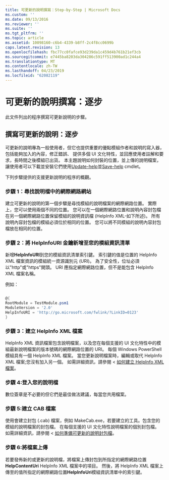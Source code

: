 ```yaml
---
title: 可更新的說明撰寫：Step-by-Step | Microsoft Docs
ms.custom: ''
ms.date: 09/13/2016
ms.reviewer: ''
ms.suite: ''
ms.tgt_pltfrm: ''
ms.topic: article
ms.assetid: 10098160-c6b4-4339-b8ff-2c4f8cc0699b
caps.latest.revision: 13
ms.openlocfilehash: fbc77cc0fafce93d239da1c459d4b761b21ef3cb
ms.sourcegitcommit: e7445ba8203da304286c591ff513900ad1c244a4
ms.translationtype: MT
ms.contentlocale: zh-TW
ms.lasthandoff: 04/23/2019
ms.locfileid: "62082119"
---
```

# <a name="updatable-help-authoring-step-by-step"></a>可更新的說明撰寫：逐步

此文件列出的程序撰寫可更新說明的步驟。

## <a name="authoring-updatable-help-step-by-step"></a>撰寫可更新的說明：逐步

可更新的說明專為一般使用者，但它也提供重要的優點模組作者和說明的寫入器，包括能夠加入的內容，修正錯誤、 提供多個 UI 文化特性，並回應使用者註解和要求，長時間之後模組已出貨。 本主題說明如何封裝的位置，並上傳的說明檔案，讓使用者可以下載並安裝它們使用[Update-help](/powershell/module/Microsoft.PowerShell.Core/Update-Help)並[Save-help](/powershell/module/Microsoft.PowerShell.Core/Save-Help) cmdlet。

下列步驟提供的支援更新說明的程序的概觀。

### <a name="step-1-find-an-internet-site-for-your-help-files"></a>步驟 1：尋找說明檔中的網際網路網站

建立可更新的說明的第一個步驟是尋找模組的說明檔案的網際網路位置。 實際上，您可以使用兩個不同的位置。 您可以在一個網際網路位置和說明內容封包檔在另一個網際網路位置保留模組的說明資訊檔 (HelpInfo XML-如下所述)。 所有說明內容封包檔的模組必須位於相同的位置。 您可以將不同模組的說明內容封包檔放在相同的位置。

### <a name="step-2-add-a-helpinfouri-key-to-your-module-manifest"></a>步驟 2：將 HelpInfoURI 金鑰新增至您的模組資訊清單

新增**HelpInfoURI**到您的模組資訊清單索引鍵。 索引鍵的值是位置的 HelpInfo XML 檔案資訊的模組統一資源識別元 (URI)。 為了安全性，位址必須以"http"或"https"開頭。 URI 應指定網際網路位置，但不是能包含 HelpInfo XML 檔案名稱。

例如：

```powershell

@{
RootModule = TestModule.psm1
ModuleVersion = '2.0'
HelpInfoURI = 'http://go.microsoft.com/fwlink/?LinkID=0123'
}
```

### <a name="step-3-create-a-helpinfo-xml-file"></a>步驟 3：建立 HelpInfo XML 檔案

HelpInfo XML 資訊檔案包含說明檔案，以及您在每個支援的 UI 文化特性中的模組最新說明檔案的版本號碼的網際網路位置的 URI。 每個 Windows PowerShell 模組具有一個 HelpInfo XML 檔案。 當您更新說明檔案時，編輯或取代 HelpInfo XML 檔案;您沒有加入另一個。 如需詳細資訊，請參閱 <<c0> [ 如何建立 HelpInfo XML 檔案](./how-to-create-a-helpinfo-xml-file.md)。

### <a name="step-4-sign-your-help-files"></a>步驟 4:登入您的說明檔

數位簽章是不必要的但它們是最佳做法建議，每當您共用檔案。

### <a name="step-5-create-cab-files"></a>步驟 5:建立 CAB 檔案

使用會建立封包 (.cab) 檔案，例如 MakeCab.exe，若要建立的工具。包含您的模組的說明檔案的封包檔。 在每個支援的 UI 文化特性說明檔案的個別封包檔。 如需詳細資訊，請參閱 <<c0> [ 如何準備可更新的說明封包檔](./how-to-prepare-updatable-help-cab-files.md)。

### <a name="step-6-upload-your-files"></a>步驟 6:將檔案上傳

若要發佈新的或更新的說明檔，將檔案上傳封包到所指定的網際網路位置**HelpContentUri** HelpInfo XML 檔案中的項目。 然後，將 HelpInfo XML 檔案上傳至的值所指定的網際網路位置**HelpInfoUri**模組資訊清單中的索引鍵。
